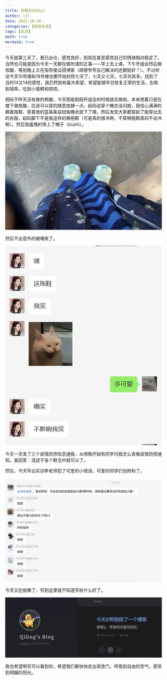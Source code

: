 ```yaml
---
title: 封楼日记day3
author: ljl
date: 2022-10-10
categories: [胡言乱语]
tags: [生活]
math: true
mermaid: true
---
```


今天是第三天了，我已出仓，感觉良好，到现在甚至感觉自己的情绪相对稳定了，当然也可能是因为今天一天都在做所谓的正事——早上去上课，下午开组会然后做核酸，等到晚上又在指导傻瓜搭博客（顺便夸夸自己解决的还都挺好？）。不过听说今天10号楼和18号楼也要开始封控七天了，七天又七天，七天何其多，找到了当时14又14的感觉，我仍然抱有最大希望，希望能够早日恢复正常的生活，去喝到瑞幸，吃到小蛋糕和捞捞。

相较于昨天没有做的核酸，今天倒是刚刚开组会的时候就去做啦。本来想着只是在楼下做核酸，应该可以穿的随意放肆一点，起码说穿个睡衣没问题，我信心满满的踢着拖鞋、穿着我的蓝条条监狱兔睡衣就下了楼，然后发现大家都穿起了能穿出去的衣服，起码脚下不是我这样的棉拖鞋（可是真的很冷啊，不穿棉拖鞋真的不会冷嘛）。然后我羞愧的带上了帽子（bushi）。

![Desktop View](/assets/img/posts/2022-10-10-%E5%B0%81%E6%A5%BC%E6%97%A5%E8%AE%B0day3/ootd.png)

然后不出意外的被嘲笑了。

![Desktop View](/assets/img/posts/2022-10-10-%E5%B0%81%E6%A5%BC%E6%97%A5%E8%AE%B0day3/%E5%98%B2%E7%AC%91.jpg)

今天一天发了三个疫情防控信息通报，从傍晚开始有同学问我怎么查看疫情防控通知。我回答：混迹于各个群当中就可以了。

然后，今天毕业实训李老师犯了可爱的小错误，可爱的同学们也附和了。

![Desktop View](/assets/img/posts/2022-10-10-%E5%B0%81%E6%A5%BC%E6%97%A5%E8%AE%B0day3/TD.jpg)

今天又在偷懒了，写到这里就不知道写些什么好了。

![Desktop View](/assets/img/posts/2022-10-10-%E5%B0%81%E6%A5%BC%E6%97%A5%E8%AE%B0day3/%E6%98%8E%E5%A4%A9%E8%A7%81.png)

我也希望明天可以看到你，希望我们都快快走出宿舍门，呼吸到自由的空气，感受到明媚的阳光。


